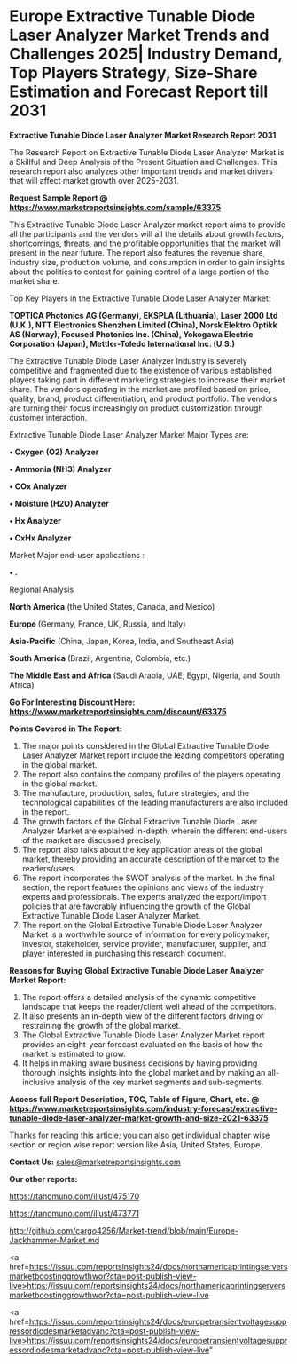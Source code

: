 # Europe Extractive Tunable Diode Laser Analyzer Market Trends and Challenges 2025| Industry Demand, Top Players Strategy, Size-Share Estimation and Forecast Report till 2031

<strong>Extractive Tunable Diode Laser Analyzer Market Research Report 2031</strong>

The Research Report on Extractive Tunable Diode Laser Analyzer Market is a Skillful and Deep Analysis of the Present Situation and Challenges. This research report also analyzes other important trends and market drivers that will affect market growth over 2025-2031.

<strong>Request Sample Report @ <a href=https://www.marketreportsinsights.com/sample/63375>https://www.marketreportsinsights.com/sample/63375</a></strong>

This Extractive Tunable Diode Laser Analyzer market report aims to provide all the participants and the vendors will all the details about growth factors, shortcomings, threats, and the profitable opportunities that the market will present in the near future. The report also features the revenue share, industry size, production volume, and consumption in order to gain insights about the politics to contest for gaining control of a large portion of the market share.

Top Key Players in the Extractive Tunable Diode Laser Analyzer Market:

<strong>TOPTICA Photonics AG (Germany), EKSPLA (Lithuania), Laser 2000 Ltd (U.K.), NTT Electronics Shenzhen Limited (China), Norsk Elektro Optikk AS (Norway), Focused Photonics Inc. (China), Yokogawa Electric Corporation (Japan), Mettler-Toledo International Inc. (U.S.)</strong>

The Extractive Tunable Diode Laser Analyzer Industry is severely competitive and fragmented due to the existence of various established players taking part in different marketing strategies to increase their market share. The vendors operating in the market are profiled based on price, quality, brand, product differentiation, and product portfolio. The vendors are turning their focus increasingly on product customization through customer interaction.

Extractive Tunable Diode Laser Analyzer Market Major Types are:

<strong>• Oxygen (O2) Analyzer

• Ammonia (NH3) Analyzer

• COx Analyzer

• Moisture (H2O) Analyzer     

• Hx Analyzer

• CxHx Analyzer</strong>

Market Major end-user applications :

<strong>• .</strong>

Regional Analysis

</u><strong><b>North America</b></strong> (the United States, Canada, and Mexico)

<strong><b>Europe </b></strong>(Germany, France, UK, Russia, and Italy)

<strong><b>Asia-Pacific</b></strong> (China, Japan, Korea, India, and Southeast Asia)

<strong><b>South America</b></strong> (Brazil, Argentina, Colombia, etc.)

<strong><b>The Middle East and Africa</b></strong> (Saudi Arabia, UAE, Egypt, Nigeria, and South Africa)

<strong>Go For Interesting Discount Here: <a href=https://www.marketreportsinsights.com/discount/63375>https://www.marketreportsinsights.com/discount/63375</a></strong>

<strong>Points Covered in The Report:</strong>
<ol>
  <li>The major points considered in the Global Extractive Tunable Diode Laser Analyzer Market report include the leading competitors operating in the global market.</li>
  <li>The report also contains the company profiles of the players operating in the global market.</li>
  <li>The manufacture, production, sales, future strategies, and the technological capabilities of the leading manufacturers are also included in the report.</li>
  <li>The growth factors of the Global Extractive Tunable Diode Laser Analyzer Market are explained in-depth, wherein the different end-users of the market are discussed precisely.</li>
  <li>The report also talks about the key application areas of the global market, thereby providing an accurate description of the market to the readers/users.</li>
  <li>The report incorporates the SWOT analysis of the market. In the final section, the report features the opinions and views of the industry experts and professionals. The experts analyzed the export/import policies that are favorably influencing the growth of the Global Extractive Tunable Diode Laser Analyzer Market.</li>
  <li>The report on the Global Extractive Tunable Diode Laser Analyzer Market is a worthwhile source of information for every policymaker, investor, stakeholder, service provider, manufacturer, supplier, and player interested in purchasing this research document.</li>
</ol>
<strong>Reasons for Buying Global Extractive Tunable Diode Laser Analyzer Market Report:</strong>

<ol>
  <li>The report offers a detailed analysis of the dynamic competitive landscape that keeps the reader/client well ahead of the competitors.</li>
  <li>It also presents an in-depth view of the different factors driving or restraining the growth of the global market.</li>
  <li>The Global Extractive Tunable Diode Laser Analyzer Market report provides an eight-year forecast evaluated on the basis of how the market is estimated to grow.</li>
  <li>It helps in making aware business decisions by having providing thorough insights insights into the global market and by making an all-inclusive analysis of the key market segments and sub-segments.</li>
</ol>
<strong>Access full Report Description, TOC, Table of Figure, Chart, etc. @ <a href=https://www.marketreportsinsights.com/industry-forecast/extractive-tunable-diode-laser-analyzer-market-growth-and-size-2021-63375>https://www.marketreportsinsights.com/industry-forecast/extractive-tunable-diode-laser-analyzer-market-growth-and-size-2021-63375</a></strong>


Thanks for reading this article; you can also get individual chapter wise section or region wise report version like Asia, United States, Europe.

<strong>Contact Us:</strong>
sales@marketreportsinsights.com

<strong>Our other reports:</strong>

<a href=https://tanomuno.com/illust/475170>https://tanomuno.com/illust/475170</a>

<a href=https://tanomuno.com/illust/473771>https://tanomuno.com/illust/473771</a>

<a href=http://github.com/cargo4256/Market-trend/blob/main/Europe-Jackhammer-Market.md>http://github.com/cargo4256/Market-trend/blob/main/Europe-Jackhammer-Market.md</a>

<a href=https://issuu.com/reportsinsights24/docs/northamericaprintingserversmarketboostinggrowthwor?cta=post-publish-view-live>https://issuu.com/reportsinsights24/docs/northamericaprintingserversmarketboostinggrowthwor?cta=post-publish-view-live</a>

<a href=https://issuu.com/reportsinsights24/docs/europetransientvoltagesuppressordiodesmarketadvanc?cta=post-publish-view-live>https://issuu.com/reportsinsights24/docs/europetransientvoltagesuppressordiodesmarketadvanc?cta=post-publish-view-live</a>"
